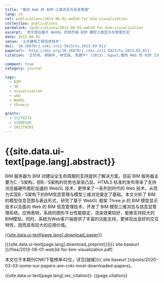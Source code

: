 ```yaml
---
title: "面向 Web 的 BIM 三维浏览与信息管理"
lang: zh
ref: publications/2013-06-01-web3d-for-bim-visualization
collection: publications
permalink: /publications/2013-06-01-web3d-for-bim-visualization
excerpt: '本文提出基于 WebGL 的网页端 BIM 模型三维显示与管理方法'
date: 2013-06-01
venue: '土木建筑工程信息技术'
doi: '10.16670/j.cnki.cn11-5823/tu.2013.03.011'
paperurl: 'http://doi.org/10.16670/j.cnki.cn11-5823/tu.2013.03.011'
citation: '王珩玮, 胡振中, 林佳瑞, 张建平* (2013). &quot;面向 Web 的 BIM 三维浏览与信息管理&quot; <i>土木建筑工程信息技术</i>. 5(3): 1-7. doi: 10.16670/j.cnki.cn11-5823/tu.2013.03.011'

comment: true
category: journal

tags: 
  - BIM
  - 3D
  - visualization
  - web
  - WebGL
  - threejs

grants:
  - 51278274
  - 51008168
  - 2011THZ03
---
```



{{site.data.ui-text[page.lang].abstract}}
====

BIM 服务器为 BIM 对建设全生命周期的支持提供了解决方案。目前 BIM 服务器主要为C／S架构，但B／S架构的优势也渐渐凸显。HTML5 标准的发布带来了支持浏览器硬件图形加速的 WebGL 技术，更带来了一系列划时代的 Web 技术。从而为实现B／S架构下的BIM信息管理与模型三维浏览奠定了基础。本文分析了 BIM 的模型信息范围与表达形式，研究了基于 WebGL 框架 Three.js 的 BIM 模型显示技术以及面向 Web 的 BIM 信息管理技术，开发了 BIM 模型三维浏览与信息显管理系统。应用表明，系统的图形平台性能稳定，渲染效果较好，能够支持较大的BIM模型。同时，系统为Web客户端提供了丰富的功能支持，更体现出良好的交互特性，因而具有较大的应用价值。

[{{site.data.ui-text[page.lang].download_paper}}](http://doi.org/10.16670/j.cnki.cn11-5823/tu.2013.03.011)

[{{site.data.ui-text[page.lang].download_preprint}}]({{ site.baseurl }}/files/2013-06-01-web3d-for-bim-visualization.pdf)

本文位于本期刊CNKI下载榜单42位，详见[链接]({{ site.baseurl }}/posts/2020-03-03-some-our-papers-are-cnki-most-downloaded-papers)。

{{site.data.ui-text[page.lang].rec_citation}}: {{page.citation}}